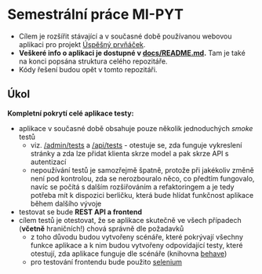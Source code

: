# Semestrální práce MI-PYT
* Cílem je rozšířit stávající a v současné době používanou webovou aplikaci pro projekt [Úspěšný prvňáček](https://uspesnyprvnacek.cz/).
* **Veškeré info o aplikaci je dostupné v [docs/README.md](README.md).** Tam je také na konci popsána struktura celého repozitáře.
* Kódy řešení budou opět v tomto repozitáři.

## Úkol
**Kompletní pokrytí celé aplikace testy:**
* aplikace v současné době obsahuje pouze několik jednoduchých *smoke* testů
    * viz. [/admin/tests](/admin/tests) a [/api/tests](/api/tests) - 
    otestuje se, zda funguje vykreslení stránky a zda lze přidat klienta skrze model a pak skrze API s autentizací
    * nepoužívání testů je samozřejmě špatně, protože při jakékoliv změně není pod kontrolou, zda se nerozbouralo něco, co předtím fungovalo, 
    navíc se počítá s dalším rozšiřováním a refaktoringem a je tedy potřeba mít k dispozici berličku, 
    která bude hlídat funkčnost aplikace během dalšího vývoje
* testovat se bude **REST API a frontend**
* cílem testů je otestovat, že se aplikace skutečně ve všech případech (**včetně** hraničních!) chová správně dle požadavků
    * z toho důvodu budou vytvořeny scénáře, které pokrývají všechny funkce aplikace a k nim budou vytvořeny odpovídající testy,
     které otestují, zda aplikace funguje dle scénáře (knihovna [behave](https://github.com/behave/behave))
    * pro testování frontendu bude použito [selenium](https://github.com/SeleniumHQ/selenium)
